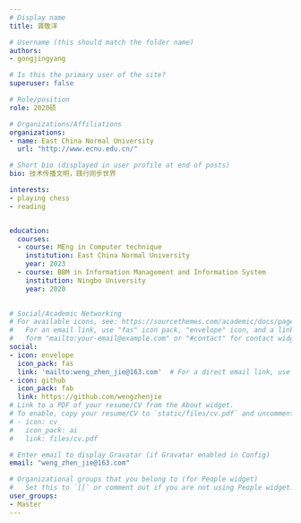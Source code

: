 ```yaml
---
# Display name
title: 龚敬洋

# Username (this should match the folder name)
authors:
- gongjingyang

# Is this the primary user of the site?
superuser: false

# Role/position
role: 2020硕

# Organizations/Affiliations
organizations:
- name: East China Normal University
  url: "http://www.ecnu.edu.cn/"

# Short bio (displayed in user profile at end of posts)
bio: 技术传播文明，践行同步世界

interests:
- playing chess
- reading


education:
  courses:
  - course: MEng in Computer technique
    institution: East China Normal University
    year: 2023
  - course: BBM in Information Management and Information System
    institution: Ningbo University
    year: 2020
  

# Social/Academic Networking
# For available icons, see: https://sourcethemes.com/academic/docs/page-builder/#icons
#   For an email link, use "fas" icon pack, "envelope" icon, and a link in the
#   form "mailto:your-email@example.com" or "#contact" for contact widget.
social:
- icon: envelope
  icon_pack: fas
  link: 'mailto:weng_zhen_jie@163.com'  # For a direct email link, use "mailto:test@example.org".
- icon: github
  icon_pack: fab
  link: https://github.com/wengzhenjie
# Link to a PDF of your resume/CV from the About widget.
# To enable, copy your resume/CV to `static/files/cv.pdf` and uncomment the lines below.
# - icon: cv
#   icon_pack: ai
#   link: files/cv.pdf

# Enter email to display Gravatar (if Gravatar enabled in Config)
email: "weng_zhen_jie@163.com"

# Organizational groups that you belong to (for People widget)
#   Set this to `[]` or comment out if you are not using People widget.
user_groups:
- Master
---
```



